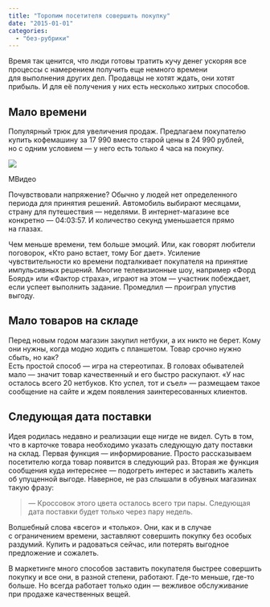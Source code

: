```yaml
---
title: "Торопим посетителя совершить покупку"
date: "2015-01-01"
categories: 
  - "без-рубрики"
---
```


Время так ценится, что люди готовы тратить кучу денег ускоряя все процессы с намерением получить еще немного времени для выполнения других дел. Продавцы не хотят ждать, они хотят прибыль. И для её получения у них есть несколько хитрых способов.

## Мало времени

Популярный трюк для увеличения продаж. Предлагаем покупателю купить кофемашину за 17 990 вместо старой цены в 24 990 рублей, но с одним условием — у него есть только 4 часа на покупку.

![](/blog/assets/img/mvideo-lg.png)

МВидео

Почувствовали напряжение? Обычно у людей нет определенного периода для принятия решений. Автомобиль выбирают месяцами, страну для путешествия — неделями. В интернет-магазине все конкретно — 04:03:57. И количество секунд уменьшается прямо на глазах.

Чем меньше времени, тем больше эмоций. Или, как говорят любители поговорок, «Кто рано встает, тому Бог дает». Усиление чувствительности ко времени подталкивает покупателя на принятие импульсивных решений. Многие телевизионные шоу, например «Форд Боярд» или «Фактор страха», играют на этом — участник побеждает, если успеет выполнить задание. Промедлил — проиграл упустив выгоду.

## Мало товаров на складе

Перед новым годом магазин закупил нетбуки, а их никто не берет. Кому они нужны, когда модно ходить с планшетом. Товар срочно нужно сбыть, но как?  
Есть простой способ — игра на стереотипах. В головах обывателей мало — значит товар качественный и его быстро раскупают. «У нас осталось всего 20 нетбуков. Кто успел, тот и съел» — размещаем такое сообщение на сайте и ждем появления заинтересованных клиентов.

## Следующая дата поставки

Идея родилась недавно и реализации еще нигде не видел. Суть в том, что в карточке товара необходимо указать следующую дату поставки на склад. Первая функция — информирование. Просто рассказываем посетителю когда товар появится в следующий раз. Вторая же функция сообщения куда интереснее — подогреть интерес и заставить жалеть об упущенной выгоде. Наверное, не раз слышали в обувных магазинах такую фразу:

> — Кроссовок этого цвета осталось всего три пары. Следующая дата поставки будет только через пару недель.

Волшебный слова «всего» и «только». Они, как и в случае с ограничением времени, заставляют совершить покупку без особых раздумий. Купить и радоваться сейчас, или потерять выгодное предложение и сожалеть.

В маркетинге много способов заставить покупателя быстрее совершить покупку и все они, в разной степени, работают. Где-то меньше, где-то больше. Но всегда работает только один — вежливое обслуживание при продаже качественных вещей.
